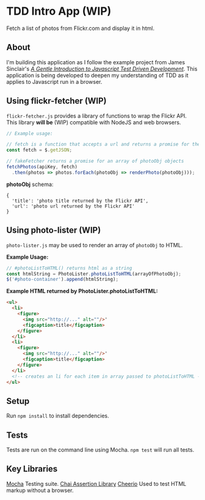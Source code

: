 # TDD Intro App (WIP)
Fetch a list of photos from Flickr.com and display it in html.

## About
I'm building this application as I follow the example project from James Sinclair's [*A Gentle Introduction to Javascript Test Driven Development*](https://jrsinclair.com/articles/2016/gentle-introduction-to-javascript-tdd-intro/). This application is being developed to deepen my understanding of TDD as it applies to Javascript run in a browser.

## Using flickr-fetcher (WIP)
`flickr-fetcher.js` provides a library of functions to wrap the Flickr API. This library **will be** (WIP) compatible with NodeJS and web browsers.
```javascript
// Example usage:

// fetch is a function that accepts a url and returns a promise for the response body as an Object
const fetch = $.getJSON;

// fakeFetcher returns a promise for an array of photoObj objects
fetchPhotos(apiKey, fetch)
  .then(photos => photos.forEach(photoObj => renderPhoto(photoObj)));
```
**photoObj** schema:
```
{
  'title': 'photo title returned by the Flickr API',
  'url': 'photo url returned by the Flickr API'
}
```

## Using photo-lister (WIP)
`photo-lister.js` may be used to render an array of `photoObj` to HTML.

**Example Usage:**
```javascript
// #photoListToHTML() returns html as a string
const htmlString = PhotoLister.photoListToHTML(arrayOfPhotoObj);
$('#photo-container').append(htmlString);
```

**Example HTML returned by PhotoLister.photoListToHTML:**
```html
<ul>
  <li>
    <figure>
      <img src="http://..." alt=""/>'
      <figcaption>title</figcaption>
    </figure>
  </li>
  <li>
    <figure>
      <img src="http://..." alt=""/>'
      <figcaption>title</figcaption>
    </figure>
  </li>
  <!-- creates an li for each item in array passed to photoListToHTML -->
</ul>
```

## Setup
Run `npm install` to install dependencies.

## Tests
Tests are run on the command line using Mocha. `npm test` will run all tests.

## Key Libraries
[Mocha](https://mochajs.org/) Testing suite.
[Chai Assertion Library](http://www.chaijs.com/)
[Cheerio](https://cheerio.js.org/) Used to test HTML markup without a browser.
